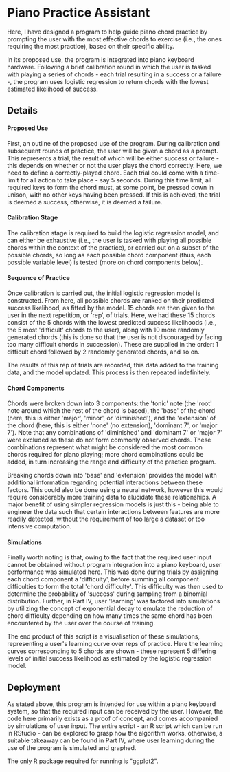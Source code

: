 
# Piano Practice Assistant
Here, I have designed a program to help guide piano chord practice by prompting the user with the most effective chords to exercise (i.e., the ones requiring the most practice), based on their specific ability. 

In its proposed use, the program is integrated into piano keyboard hardware. Following a brief calibration round in which the user is tasked with playing a series of chords - each trial resulting in a success or a failure -, the program uses logistic regression to return chords with the lowest estimated likelihood of success.





## Details

#### Proposed Use
First, an outline of the proposed use of the program. During calibration and subsequent rounds of practice, the user will be given a chord as a prompt. This represents a trial, the result of which will be either success or failure - this depends on whether or not the user plays the chord correctly. Here, we need to define a correctly-played chord. Each trial could come with a time-limit for all action to take place - say 5 seconds. During this time limit, all required keys to form the chord must, at some point, be pressed down in unison, with no other keys having been pressed. If this is achieved, the trial is deemed a success, otherwise, it is deemed a failure.

#### Calibration Stage
The calibration stage is required to build the logistic regression model, and can either be exhaustive (i.e., the user is tasked with playing all possible chords within the context of the practice), or carried out on a subset of the possible chords, so long as each possible chord component (thus, each possible variable level) is tested (more on chord components below).

#### Sequence of Practice
Once calibration is carried out, the initial logistic regression model is constructed. From here, all possible chords are ranked on their predicted success likelihood, as fitted by the model. 15 chords are then given to the user in the next repetition, or 'rep', of trials. Here, we had these 15 chords consist of the 5 chords with the lowest predicted success likelihoods (i.e., the 5 most 'difficult' chords to the user), along with 10 more randomly generated chords (this is done so that the user is not discouraged by facing too many difficult chords in succession). These are supplied in the order: 1 difficult chord followed by 2 randomly generated chords, and so on.

The results of this rep of trials are recorded, this data added to the training data, and the model updated. This process is then repeated indefinitely.

#### Chord Components
Chords were broken down into 3 components: the 'tonic' note (the 'root' note around which the rest of the chord is based), the 'base' of the chord (here, this is either 'major', 'minor', or 'diminished'), and the 'extension' of the chord (here, this is either 'none' (no extension), 'dominant 7', or 'major 7'). Note that any combinations of 'diminished' and 'dominant 7' or 'major 7' were excluded as these do not form commonly observed chords. These combinations represent what might be considered the most common chords required for piano playing; more chord combinations could be added, in turn increasing the range and difficulty of the practice program.

Breaking chords down into 'base' and 'extension' provides the model with additional information regarding potential interactions between these factors. This could also be done using a neural network, however this would require considerably more training data to elucidate these relationships. A major benefit of using simpler regression models is just this - being able to engineer the data such that certain interactions between features are more readily detected, without the requirement of too large a dataset or too intensive computation.

#### Simulations
Finally worth noting is that, owing to the fact that the required user input cannot be obtained without program integration into a piano keyboard, user performance was simulated here. This was done during trials by assigning each chord component a 'difficulty', before summing all component difficulties to form the total 'chord difficulty'. This difficulty was then used to determine the probability of 'success' during sampling from a binomial distribution. Further, in Part IV, user 'learning' was factored into simulations by utilizing the concept of exponential decay to emulate the reduction of chord difficulty depending on how many times the same chord has been encountered by the user over the course of training.

The end product of this script is a visualisation of these simulations, representing a user's learning curve over reps of practice. Here the learning curves corresponding to 5 chords are shown - these represent 5 differing levels of initial success likelihood as estimated by the logistic regression model.
## Deployment

As stated above, this program is intended for use within a piano keyboard system, so that the required input can be received by the user. However, the code here primarily exists as a proof of concept, and comes accompanied by simulations of user input. The entire script - an R script which can be run in RStudio - can be explored to grasp how the algorithm works, otherwise, a suitable takeaway can be found in Part IV, where user learning during the use of the program is simulated and graphed.

The only R package required for running is "ggplot2".

